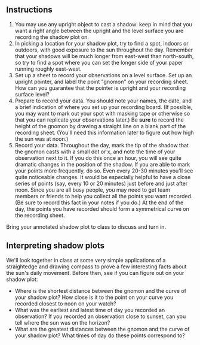 

## Instructions ##


1. You may use any upright object to cast a shadow:  keep in mind that you want a right angle between the upright and the level surface you are recording the shadow plot on.
1. In picking a location for your shadow plot,  try to find a spot, indoors or outdoors, with good exposure to the sun throughout the day.  Remember that
your shadows will be much longer from east-west than north-south, so try to find a spot where you can set the longer side of your paper running roughly east-west.
1. Set up a sheet to record your observations on a level surface. Set up an upright pointer, and label the point "gnomon" on your recording sheet. How can you guarantee that the pointer is upright and your recording surface level?
1. Prepare to record your data.    You should note your names, the date, and a brief indication of where you set up your recording board.  (If possible, you may want to mark out your spot with masking tape or otherwise so that you can replicate your observations later.)   Be **sure** to record the height of the gnomon by drawing a straight line on a blank part of the recording sheet.  (You'll need this information later to figure out how high the sun was at noon.)  
1. Record your data.  Throughout the day, mark the tip of the shadow that the gnomon casts with a small dot or x, and note the time of your observation next to it.  If you do this once an hour, you will  see quite dramatic changes in the position of the shadow.  If you are able to mark your points more frequently, do so.  Even every 20-30 minutes you'll see quite noticeable changes.  It would be especially helpful to have a close series of points (say, every 10 or 20 minutes) just before and just after noon.  Since you are all busy people, you may need to get team members or friends to help you collect all the points you want recorded.  (Be sure to record this fact in your notes if you do.)  At the end of the day, the points you have recorded should form a symmetrical curve on the recording sheet.

Bring your annotated shadow plot to class to discuss and turn in.

## Interpreting shadow plots

We'll look together in class at some very simple applications of  a straightedge and drawing compass to  prove a few interesting facts about the sun's daily movement.  Before then, see if you can figure out on your shadow plot:

- Where is the shortest distance between the gnomon and the curve of your shadow plot?  How close is it to the point on your curve you recorded
closest to noon on your watch?
- What was the earliest and latest time of day you recorded an observation?   If you recorded an observation close to sunset, can you tell where the sun was on the horizon?
- What are the greatest distances between the gnomon and the curve of your shadow plot?  What times of day do these points correspond to?
